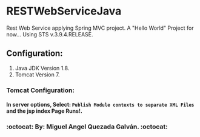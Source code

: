 # RESTWebServiceJava
Rest Web Service applying Spring MVC project.
A "Hello World" Project for now...
Using STS v.3.9.4.RELEASE.

## Configuration:
1. Java JDK Version 1.8.
2. Tomcat Version 7.

### Tomcat Configuration:
#### In server options, Select: `Publish Module contexts to separate XML Files` and the jsp index Page Runs!.

### :octocat: By: Miguel Angel Quezada Galván. :octocat:
